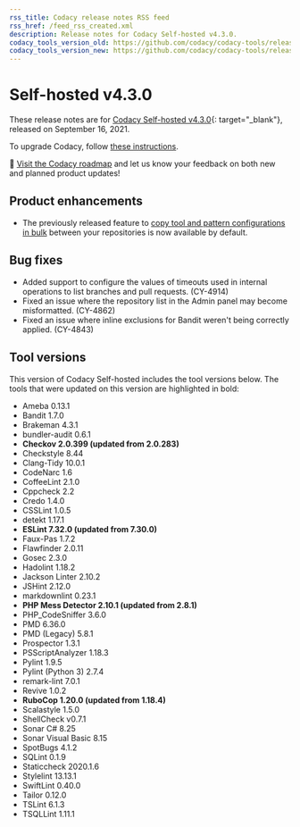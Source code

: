 ```yaml
---
rss_title: Codacy release notes RSS feed
rss_href: /feed_rss_created.xml
description: Release notes for Codacy Self-hosted v4.3.0.
codacy_tools_version_old: https://github.com/codacy/codacy-tools/releases/tag/3.6.0
codacy_tools_version_new: https://github.com/codacy/codacy-tools/releases/tag/3.8.3
---
```


# Self-hosted v4.3.0

These release notes are for [Codacy Self-hosted v4.3.0](https://github.com/codacy/chart/releases/tag/4.3.0){: target="_blank"}, released on September 16, 2021.

To upgrade Codacy, follow [these instructions](../../chart/maintenance/upgrade.md).

📢 [Visit the Codacy roadmap](https://roadmap.codacy.com) and <span class="skip-vale">let us know</span> your feedback on both new and planned product updates!

## Product enhancements

-   The previously released feature to [copy tool and pattern configurations in bulk](https://docs.codacy.com/v4.2/organizations/copying-code-patterns-between-repositories/) between your repositories is now available by default.

## Bug fixes

-   Added support to configure the values of timeouts used in internal operations to list branches and pull requests. (CY-4914)
-   Fixed an issue where the repository list in the Admin panel may become misformatted. (CY-4862)
-   Fixed an issue where inline exclusions for Bandit weren't being correctly applied.  (CY-4843)

## Tool versions

This version of Codacy Self-hosted includes the tool versions below. The tools that were updated on this version are highlighted in bold:

-   Ameba 0.13.1
-   Bandit 1.7.0
-   Brakeman 4.3.1
-   bundler-audit 0.6.1
-   **Checkov 2.0.399 (updated from 2.0.283)**
-   Checkstyle 8.44
-   Clang-Tidy 10.0.1
-   CodeNarc 1.6
-   CoffeeLint 2.1.0
-   Cppcheck 2.2
-   Credo 1.4.0
-   CSSLint 1.0.5
-   detekt 1.17.1
-   **ESLint 7.32.0 (updated from 7.30.0)**
-   Faux-Pas 1.7.2
-   Flawfinder 2.0.11
-   Gosec 2.3.0
-   Hadolint 1.18.2
-   Jackson Linter 2.10.2
-   JSHint 2.12.0
-   markdownlint 0.23.1
-   **PHP Mess Detector 2.10.1 (updated from 2.8.1)**
-   PHP_CodeSniffer 3.6.0
-   PMD 6.36.0
-   PMD (Legacy) 5.8.1
-   Prospector 1.3.1
-   PSScriptAnalyzer 1.18.3
-   Pylint 1.9.5
-   Pylint (Python 3) 2.7.4
-   remark-lint 7.0.1
-   Revive 1.0.2
-   **RuboCop 1.20.0 (updated from 1.18.4)**
-   Scalastyle 1.5.0
-   ShellCheck v0.7.1
-   Sonar C# 8.25
-   Sonar Visual Basic 8.15
-   SpotBugs 4.1.2
-   SQLint 0.1.9
-   Staticcheck 2020.1.6
-   Stylelint 13.13.1
-   SwiftLint 0.40.0
-   Tailor 0.12.0
-   TSLint 6.1.3
-   TSQLLint 1.11.1
